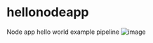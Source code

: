 # hellonodeapp
Node app hello world example pipeline
![image](https://github.com/asapcal/hellonodeapp/assets/44505131/d537fd63-80ba-4fa4-8e29-8fad230737b9)
